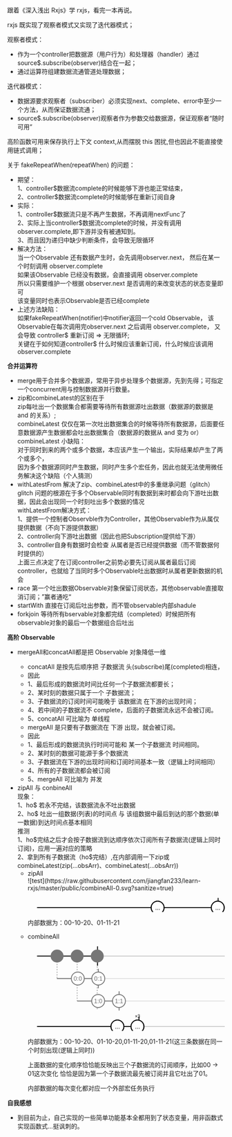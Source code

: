 跟着《深入浅出 Rxjs》学 rxjs，看完一本再说。

rxjs 既实现了观察者模式又实现了迭代器模式；

观察者模式：

<ul>
<li>
作为一个controller把数据源（用户行为）和处理器（handler）通过source$.subscribe(observer)结合在一起；
</li>
<li>通过运算符组建数据流通管道处理数据；</li>
</ul>
迭代器模式：
<ul>
<li>数据源要求观察者（subscriber）必须实现next、complete、error中至少一个方法，从而保证数据流通；</li>
<li>source$.subscribe(observer)观察者作为参数交给数据源，保证观察者“随时可用”</li>
</ul>

高阶函数可用来保存执行上下文 context,从而摆脱 this 困扰,但也因此不能直接使用链式调用；

关于 fakeRepeatWhen(repeatWhen) 的问题：

<ul>
    <li>期望：</br>
        1、controller$数据流complete的时候能够下游也能正常结束，<br/>
        2、controller$数据流complete的时候能够在重新订阅自身
    </li>
    <li>
        实际：<br/>
        1、controller$数据流只是不再产生数据，不再调用nextFunc了<br/>
        2、实际上当controller$数据流complete的时候，并没有调用observer.complete,即下游并没有被通知到。</br>
        3、而且因为递归中缺少判断条件，会导致无限循环
    </li>
    <li>
        解决方法：<br/>
        当一个Observable 还有数据产生时，会先调用observer.next，
        然后在某一个时刻调用 observer.complete<br/>
        如果该Observable 已经没有数据，会直接调用 observer.complete<br/>
        所以只需要维护一个根据 observer.next 是否调用的来改变状态的状态变量即可<br/>
        该变量同时也表示Observable是否已经complete
    </li>
    <li>
        上述方法缺陷：<br/>
        如果fakeRepeatWhen(notifier)中notifier返回一个cold Observable，
        该Observable在每次调用完observer.next 之后调用 observer.complete，
        又会导致 controller$ 重新订阅 => 无限循环;<br/>
        关键在于如何知道controller$ 什么时候应该重新订阅，什么时候应该调用observer.complete
    </li>
</ul>

**合并运算符**

<ul>
    <li>merge用于合并多个数据源，常用于异步处理多个数据源，先到先得；可指定一个concurrent用与控制数据源并行数量。</li>
    <li>
        zip和combineLatest的区别在于<br/>
zip每吐出一个数据集合都需要等待所有数据源吐出数据（数据源的数据是 and 的关系）;<br/>
combineLatest 仅仅在第一次吐出数据集合的时候等待所有数据源，后面要任意数据源产生数据都会吐出数据集合（数据源的数据从 and 变为 or）<br/>
    combineLatest 小缺陷：<br/>
    对于同时到来的两个或多个数据，本应该产生一个输出，实际结果却产生了两个或多个，<br/>
    因为多个数据源同时产生数据，同时产生多个宏任务，因此也就无法使用微任务解决这个缺陷（个人猜测）<br/>
    </li>
    <li>
        withLatestFrom 解决了zip、combineLatest中的多重继承问题（glitch）<br/>
        glitch 问题的根源在于多个Observable同时有数据到来时都会向下游吐出数据，因此会出现同一个时刻吐出多个数据的情况<br/>
        withLatestFrom解决方式：<br/>
        1、提供一个控制者Observble作为Controller，其他Observable作为从属仅提供数据（不向下游提供数据）<br/>
        2、controller向下游吐出数据（因此也把Subscription提供给下游）<br/>
        3、controller自身有数据时会检查 从属者是否已经提供数据（而不管数据何时提供的）<br/>
        上面三点决定了在订阅controller之前势必要先订阅从属者最后订阅controller，也就给了当同时多个Observable吐出数据时从属者更新数据的机会
    </li>
    <li>
        race 第一个吐出数据Observable对象保留订阅状态，其他observable直接取消订阅；”赢者通吃“
    </li>
    <li>
        startWith 直接在订阅后吐出参数，而不管observable内部shadule
    </li>
    <li>
        forkjoin 等待所有bservable对象都完结（completed）时候把所有observable对象的最后一个数据组合后吐出
    </li>
</ul>

**高阶 Observable**

<ul>
    <li>mergeAll和concatAll都是把 Observable 对象降低一维</li>
    <ul>
        <li>concatAll 是按先后顺序把 子数据流 头(subscribe)尾(completed)相连，</li>
        <li>因此</li>
        <li>1、最后形成的数据流时间比任何一个子数据流都要长；</li>
        <li>2、某时刻的数据只属于一个 子数据流；</li>
        <li>3、子数据流的订阅时间可能晚于 该数据流 在下游的出现时间；</li>
        <li>4、若中间的子数据流不 complete，后面的子数据流永远不会被订阅。</li>
        <li>5、concatAll 可比喻为 单线程</li>
        <li>mergeAll 是只要有子数据流在 下游 出现，就会被订阅。</li>
        <li>因此</li>
        <li>1、最后形成的数据流执行时间可能和 某一个子数据流 时间相同。</li>
        <li>2、某时刻的数据可能源于多个数据流</li>
        <li>3、子数据流在下游的出现时间和订阅时间基本一致（逻辑上时间相同）</li>
        <li>4、所有的子数据流都会被订阅</li>
        <li>5、mergeAll 可比喻为 并发</li>
    </ul>
    <li>
        zipAll 与 conbineAll
        <div>
            现象：<br>
        1、ho$ 若永不完结，该数据流永不吐出数据<br>
        2、ho$ 吐出一组数据(列表)的时间点 与 该组数据中最后到达的那个数据(单一数据)到达时间点基本相同<br>
        推测<br>
        1、ho$完结之后才会按子数据流到达顺序依次订阅所有子数据流(逻辑上同时订阅)，应用一遍对应的策略<br>
        2、拿到所有子数据流（ho$完结）,在内部调用一下zip或combineLatest(zip(...obsArr)、combineLatest(...obsArr))
        </div>
        <ul>
            <li>
        zipAll
        <div>
        ![test](https://raw.githubusercontent.com/jiangfan233/learn-rxjs/master/public/combineAll-0.svg?sanitize=true)
        <svg width="612" height="63" style="display: block; font-size: 14px; font-family: Arial, sans-serif; dominant-baseline: central; text-anchor: middle; cursor: default; user-select: none;"><g transform="translate(0, 11)"><g transform="translate(21, 0)"><line x1="0" y1="26" x2="581" y2="26" stroke-width="2" stroke="rgba(0, 0, 0, 0.2)" style="shape-rendering: crispedges;"></line><line x1="0" y1="26" x2="419.5982" y2="26" stroke-width="2" stroke="#000000" style="shape-rendering: crispedges;"></line><path transform="translate(581, 21)" d="M0 0 L10 5 L0 10 z" fill="rgba(0, 0, 0, 0.2)" style="transition: fill 0.2s ease-in-out 0s;"></path><line x1="419.59819999999996" y1="3.5" x2="419.59819999999996" y2="48.5" stroke-width="2" stroke="#000000" style="opacity: 1; transition: opacity 0.5s ease-in-out 0s;"></line><g><g style="transform: translate(279.461px, 26px) scale(1); transition: transform 0.5s ease-in-out 0s;"><circle cx="0" cy="0" r="15" stroke-width="2" stroke="#000000" fill="#ffffff"></circle><text x="0" y="0" style="fill: rgb(0, 0, 0); dominant-baseline: central;">...</text><circle cx="0" cy="0" r="15" stroke-width="2" stroke="#000000" fill="transparent"></circle></g><g style="transform: translate(418.785px, 26px) scale(1); transition: transform 0.5s ease-in-out 0s;"><circle cx="0" cy="0" r="15" stroke-width="2" stroke="#000000" fill="#ffffff"></circle><text x="0" y="0" style="fill: rgb(0, 0, 0); dominant-baseline: central;">...</text><circle cx="0" cy="0" r="15" stroke-width="2" stroke="#000000" fill="transparent"></circle></g></g></g></g><g style="text-anchor: start; dominant-baseline: text-before-edge;"></g></svg>
        <p>内部数据为：00-10-20、01-11-21</p>
        </div>
    </li>
    <li>
        combineAll
        <div>
            <svg width="612" height="219" style="display: block; font-size: 14px; font-family: Arial, sans-serif; dominant-baseline: central; text-anchor: middle; cursor: default; user-select: none;"><line x1="67.48" y1="37" x2="67.48" y2="89" stroke="#767676" stroke-width="1" stroke-dasharray="3,3"></line><line x1="113.96000000000001" y1="37" x2="113.96000000000001" y2="141" stroke="#767676" stroke-width="1" stroke-dasharray="3,3"></line><line x1="160.5562" y1="37" x2="160.5562" y2="193" stroke="#767676" stroke-width="1" stroke-dasharray="3,3"></line><g transform="translate(0, 11)"><g transform="translate(21, 0)"><line x1="0" y1="26" x2="581" y2="26" stroke-width="2" stroke="rgba(0, 0, 0, 0.2)" style="shape-rendering: crispedges;"></line><line x1="0" y1="26" x2="140.2534" y2="26" stroke-width="2" stroke="#000000" style="shape-rendering: crispedges;"></line><path transform="translate(581, 21)" d="M0 0 L10 5 L0 10 z" fill="rgba(0, 0, 0, 0.2)" style="transition: fill 0.2s ease-in-out 0s;"></path><line x1="140.2534" y1="3.5" x2="140.2534" y2="48.5" stroke-width="2" stroke="#000000" style="opacity: 1; transition: opacity 0.5s ease-in-out 0s;"></line><g><g style="transform: translate(46.48px, 26px) scale(1); transition: transform 0.5s ease-in-out 0s;"><circle cx="0" cy="0" r="15" stroke-width="0" stroke="#000000" fill="#767676"></circle></g><g style="transform: translate(92.96px, 26px) scale(1); transition: transform 0.5s ease-in-out 0s;"><circle cx="0" cy="0" r="15" stroke-width="0" stroke="#000000" fill="#767676"></circle></g><g style="transform: translate(139.556px, 26px) scale(1); transition: transform 0.5s ease-in-out 0s;"><circle cx="0" cy="0" r="15" stroke-width="0" stroke="#000000" fill="#767676"></circle></g></g></g></g><g transform="translate(0, 63)"><g transform="translate(21, 0)"><line x1="46.480000000000004" y1="26" x2="581" y2="26" stroke-width="2" stroke="rgba(118, 118, 118, 0.2)" style="shape-rendering: crispedges;"></line><line x1="46.480000000000004" y1="26" x2="142.1126" y2="26" stroke-width="2" stroke="#767676" style="shape-rendering: crispedges;"></line><path transform="translate(581, 21)" d="M0 0 L10 5 L0 10 z" fill="rgba(118, 118, 118, 0.2)" style="transition: fill 0.2s ease-in-out 0s;"></path><line x1="142.11260000000001" y1="3.5" x2="142.11260000000001" y2="48.5" stroke-width="2" stroke="#767676" style="opacity: 1; transition: opacity 0.5s ease-in-out 0s;"></line><g><g style="transform: translate(94.4706px, 26px) scale(1); transition: transform 0.5s ease-in-out 0s;"><circle cx="0" cy="0" r="15" stroke-width="2" stroke="#767676" fill="#ffffff"></circle><text x="0" y="0" style="fill: rgb(118, 118, 118); dominant-baseline: central;">0:0</text></g><g style="transform: translate(141.996px, 26px) scale(1); transition: transform 0.5s ease-in-out 0s;"><circle cx="0" cy="0" r="15" stroke-width="2" stroke="#767676" fill="#ffffff"></circle><text x="0" y="0" style="fill: rgb(118, 118, 118); dominant-baseline: central;">0:1</text></g></g></g></g><g transform="translate(0, 115)"><g transform="translate(21, 0)"><line x1="92.96000000000001" y1="26" x2="581" y2="26" stroke-width="2" stroke="rgba(118, 118, 118, 0.2)" style="shape-rendering: crispedges;"></line><line x1="92.96000000000001" y1="26" x2="190.2194" y2="26" stroke-width="2" stroke="#767676" style="shape-rendering: crispedges;"></line><path transform="translate(581, 21)" d="M0 0 L10 5 L0 10 z" fill="rgba(118, 118, 118, 0.2)" style="transition: fill 0.2s ease-in-out 0s;"></path><line x1="190.2194" y1="3.5" x2="190.2194" y2="48.5" stroke-width="2" stroke="#767676" style="opacity: 1; transition: opacity 0.5s ease-in-out 0s;"></line><g><g style="transform: translate(141.648px, 26px) scale(1); transition: transform 0.5s ease-in-out 0s;"><circle cx="0" cy="0" r="15" stroke-width="2" stroke="#767676" fill="#ffffff"></circle><text x="0" y="0" style="fill: rgb(118, 118, 118); dominant-baseline: central;">1:0</text></g><g style="transform: translate(189.871px, 26px) scale(1); transition: transform 0.5s ease-in-out 0s;"><circle cx="0" cy="0" r="15" stroke-width="2" stroke="#767676" fill="#ffffff"></circle><text x="0" y="0" style="fill: rgb(118, 118, 118); dominant-baseline: central;">1:1</text></g></g></g></g><g transform="translate(0, 167)"><g transform="translate(21, 0)"><line x1="139.5562" y1="26" x2="581" y2="26" stroke-width="2" stroke="rgba(118, 118, 118, 0.2)" style="shape-rendering: crispedges;"></line><line x1="139.5562" y1="26" x2="235.305" y2="26" stroke-width="2" stroke="#767676" style="shape-rendering: crispedges;"></line><path transform="translate(581, 21)" d="M0 0 L10 5 L0 10 z" fill="rgba(118, 118, 118, 0.2)" style="transition: fill 0.2s ease-in-out 0s;"></path><line x1="235.305" y1="3.5" x2="235.305" y2="48.5" stroke-width="2" stroke="#767676" style="opacity: 1; transition: opacity 0.5s ease-in-out 0s;"></line><g><g style="transform: translate(187.895px, 26px) scale(1); transition: transform 0.5s ease-in-out 0s;"><circle cx="0" cy="0" r="15" stroke-width="2" stroke="#767676" fill="#ffffff"></circle><text x="0" y="0" style="fill: rgb(118, 118, 118); dominant-baseline: central;">2:0</text></g><g style="transform: translate(234.492px, 26px) scale(1); transition: transform 0.5s ease-in-out 0s;"><circle cx="0" cy="0" r="15" stroke-width="2" stroke="#767676" fill="#ffffff"></circle><text x="0" y="0" style="fill: rgb(118, 118, 118); dominant-baseline: central;">2:1</text></g></g></g></g><g style="text-anchor: start; dominant-baseline: text-before-edge;"></g></svg>
            <svg width="612" height="63" style="display: block; font-size: 14px; font-family: Arial, sans-serif; dominant-baseline: central; text-anchor: middle; cursor: default; user-select: none;"><g transform="translate(0, 11)"><g transform="translate(21, 0)"><line x1="0" y1="26" x2="581" y2="26" stroke-width="2" stroke="rgba(0, 0, 0, 0.2)" style="shape-rendering: crispedges;"></line><line x1="0" y1="26" x2="236.2346" y2="26" stroke-width="2" stroke="#000000" style="shape-rendering: crispedges;"></line><path transform="translate(581, 21)" d="M0 0 L10 5 L0 10 z" fill="rgba(0, 0, 0, 0.2)" style="transition: fill 0.2s ease-in-out 0s;"></path><line x1="236.2346" y1="3.5" x2="236.2346" y2="48.5" stroke-width="2" stroke="#000000" style="opacity: 1; transition: opacity 0.5s ease-in-out 0s;"></line><g><g style="transform: translate(186.269px, 26px) scale(1); transition: transform 0.5s ease-in-out 0s;"><circle cx="0" cy="0" r="15" stroke-width="2" stroke="#000000" fill="#ffffff"></circle><text x="0" y="0" style="fill: rgb(0, 0, 0); dominant-baseline: central;">...</text><circle cx="0" cy="0" r="15" stroke-width="2" stroke="#000000" fill="transparent"></circle></g><g style="transform: translate(232.749px, 26px) scale(1); transition: transform 0.5s ease-in-out 0s;"><circle cx="0" cy="0" r="15" stroke-width="2" stroke="#000000" fill="#ffffff"></circle><text x="0" y="0" style="fill: rgb(0, 0, 0); dominant-baseline: central;">...</text><text x="0" y="-18" style="font-size: 10px; dominant-baseline: text-after-edge;">×3</text><circle cx="0" cy="0" r="15" stroke-width="2" stroke="#000000" fill="transparent"></circle></g></g></g></g><g style="text-anchor: start; dominant-baseline: text-before-edge;"></g></svg>
            <p>内部数据为：00-10-20、01-10-20,01-11-20,01-11-21(这三条数据在同一个时刻出现(逻辑上同时))</p>
            <p>上面数据的变化顺序恰恰能反映出三个子数据流的订阅顺序，比如00 -> 01这次变化 恰恰是因为第一个子数据流最先被订阅并且它吐出了01。</p>
            <p>内部数据的每次变化都对应一个外部宏任务执行</p>
        </div>
    </li>
        </ul>
    </li>
    
</ul>

**自我感想**

<ul>
    <li>到目前为止，自己实现的一些简单功能基本全都用到了状态变量，用非函数式实现函数式...挺讽刺的。</li>
</ul>
